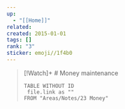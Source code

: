 ```yaml
---
up:
  - "[[Home]]"
related: 
created: 2015-01-01
tags: []
rank: "3"
sticker: emoji//1f4b0
---
```



> [!Watch]+ # Money maintenance
>
> 
> ```dataview
> TABLE WITHOUT ID
>  file.link as ""
> FROM "Areas/Notes/23 Money"
> ```

